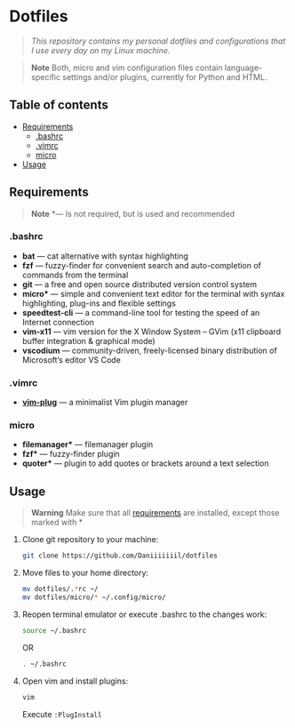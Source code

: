 # **Dotfiles**
> *This repository contains my personal dotfiles and configurations that I use every day on my Linux machine.*

> **Note**
> Both, micro and vim configuration files contain language-specific settings and/or plugins, currently for Python and HTML.


## Table of contents
- [Requirements](#requirements)
    - [.bashrc](#bashrc)
    - [.vimrc](#vimrc)
    - [micro](#micro)
- [Usage](#usage)
&nbsp;


## Requirements
> **Note**
> \*&mdash; Is not required, but is used and recommended
&nbsp;

### **.bashrc**
- **bat** &mdash; cat alternative with syntax highlighting
- **fzf** &mdash; fuzzy-finder for convenient search and auto-completion of commands from the terminal
- **git** &mdash; a free and open source distributed version control system
- **micro\*** &mdash; simple and convenient text editor for the terminal with syntax highlighting, plug-ins and flexible settings
- **speedtest-cli** &mdash; a command-line tool for testing the speed of an Internet connection
- **vim-x11** &mdash; vim version for the X Window System &ndash; GVim (x11 clipboard buffer integration & graphical mode)
- **vscodium** &mdash; community-driven, freely-licensed binary distribution of Microsoft’s editor VS Code
&nbsp;

### **.vimrc**
- [**vim-plug**](https://github.com/junegunn/vim-plug) &mdash; a minimalist Vim plugin manager
&nbsp;

### **micro**
- **filemanager\*** &mdash; filemanager plugin
- **fzf\*** &mdash; fuzzy-finder plugin
- **quoter\*** &mdash; plugin to add quotes or brackets around a text selection
&nbsp;


## Usage
> **Warning**
> Make sure that all [requirements](#requirements) are installed, except those marked with \*
&nbsp;

1. Clone git repository to your machine:
    ``` bash
    git clone https://github.com/Daniiiiiiil/dotfiles
    ```
2. Move files to your home directory:
    ```bash
    mv dotfiles/.*rc ~/
    mv dotfiles/micro/* ~/.config/micro/
    ```
3. Reopen terminal emulator or execute .bashrc to the changes work:
    ```bash
    source ~/.bashrc
    ```

    OR

    ```bash
    . ~/.bashrc
    ```
4. Open vim and install plugins:
    ```bash
    vim
    ```
    Execute `:PlugInstall`
